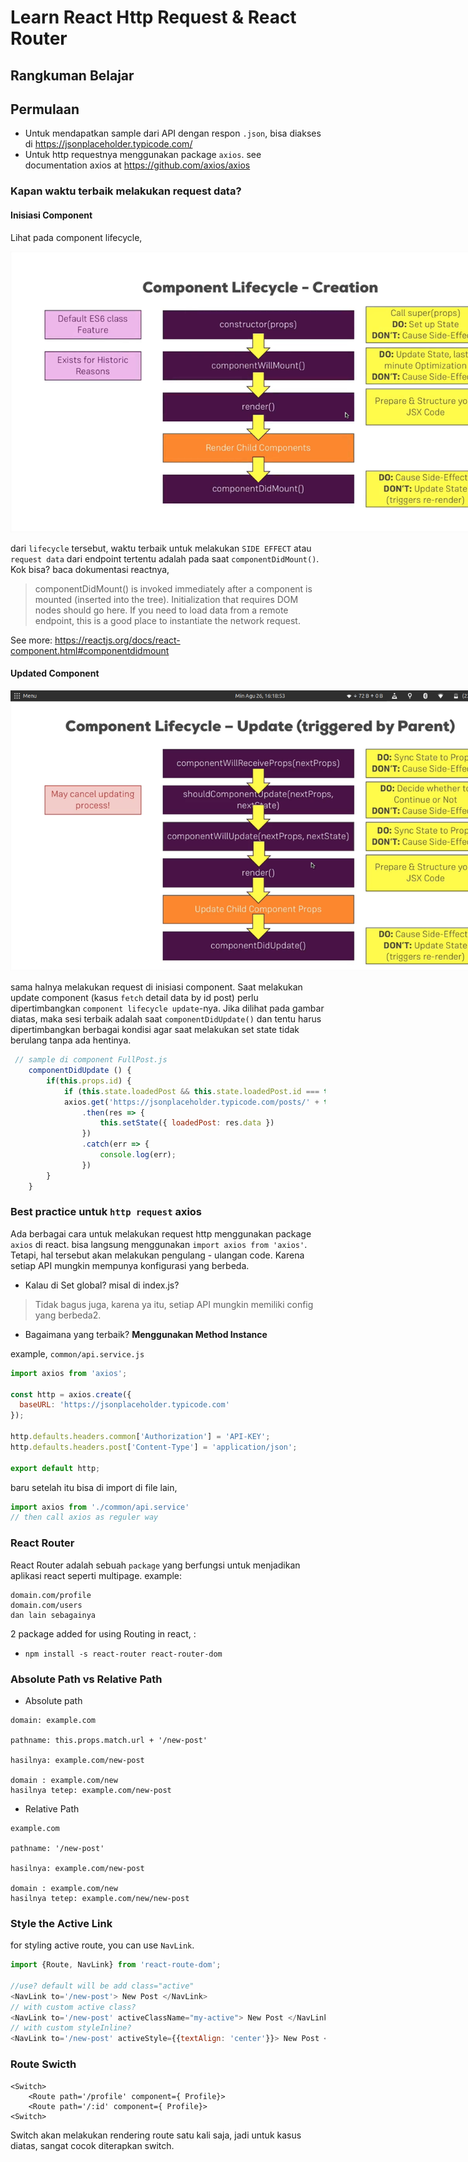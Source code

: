 # Learn React Http Request & React Router

## Rangkuman Belajar

## Permulaan
- Untuk mendapatkan sample dari API dengan respon `.json`, bisa diakses di https://jsonplaceholder.typicode.com/
- Untuk http requestnya menggunakan package `axios`. 
see documentation axios at https://github.com/axios/axios



### Kapan waktu terbaik melakukan request data?

#### Inisiasi Component
Lihat pada component lifecycle,
<center>
  <img src='./docs/images/react-component-lifecycle.png' style='max-width: 800px'>
</center>

dari `lifecycle` tersebut, waktu terbaik untuk melakukan `SIDE EFFECT` atau `request data` dari endpoint tertentu adalah pada saat `componentDidMount()`. Kok bisa? baca dokumentasi reactnya,
> componentDidMount() is invoked immediately after a component is mounted (inserted into the tree). Initialization that requires DOM nodes should go here. If you need to load data from a remote endpoint, this is a good place to instantiate the network request.

See more: https://reactjs.org/docs/react-component.html#componentdidmount

#### Updated Component
<center>
  <img src='./docs/images/update-lifecycle.png' style='max-width: 800px'>
</center>

sama halnya melakukan request di inisiasi component. Saat melakukan update component (kasus `fetch` detail data by id post) perlu dipertimbangkan `component lifecycle update`-nya. Jika dilihat pada gambar diatas, maka sesi terbaik adalah saat `componentDidUpdate()` dan tentu harus dipertimbangkan berbagai kondisi agar saat melakukan set state tidak berulang tanpa ada hentinya.

```js
 // sample di component FullPost.js
    componentDidUpdate () {
        if(this.props.id) {
            if (this.state.loadedPost && this.state.loadedPost.id === this.props.id) return;
            axios.get('https://jsonplaceholder.typicode.com/posts/' + this.props.id)
                .then(res => {
                    this.setState({ loadedPost: res.data })
                })
                .catch(err => {
                    console.log(err);
                })
        }
    }
```

### Best practice untuk `http request` axios

Ada berbagai cara untuk melakukan request http menggunakan package `axios` di react. bisa langsung menggunakan `import axios from 'axios'`. Tetapi, hal tersebut akan melakukan pengulang - ulangan code. Karena setiap API mungkin mempunya konfigurasi yang berbeda.

- Kalau di Set global? misal di index.js? 
> Tidak bagus juga, karena ya itu, setiap API mungkin memiliki config yang berbeda2. 

- Bagaimana yang terbaik? **Menggunakan Method Instance**

example, `common/api.service.js`
```js
import axios from 'axios';

const http = axios.create({
  baseURL: 'https://jsonplaceholder.typicode.com'
});

http.defaults.headers.common['Authorization'] = 'API-KEY';
http.defaults.headers.post['Content-Type'] = 'application/json';

export default http;
```

baru setelah itu bisa di import di file lain,
```js
import axios from './common/api.service'
// then call axios as reguler way 
```

### React Router
React Router adalah sebuah `package` yang berfungsi untuk menjadikan aplikasi react seperti multipage. example:
```
domain.com/profile
domain.com/users
dan lain sebagainya
```
2 package added for using Routing in react, :
- `npm install -s react-router react-router-dom`

### Absolute Path vs Relative Path
- Absolute path
```
domain: example.com

pathname: this.props.match.url + '/new-post'

hasilnya: example.com/new-post

domain : example.com/new
hasilnya tetep: example.com/new-post
```
- Relative Path
```
example.com

pathname: '/new-post'

hasilnya: example.com/new-post

domain : example.com/new
hasilnya tetep: example.com/new/new-post
```

### Style the Active Link

for styling active route, you can use `NavLink`.
```js
import {Route, NavLink} from 'react-route-dom';

//use? default will be add class="active"
<NavLink to='/new-post'> New Post </NavLink>
// with custom active class?
<NavLink to='/new-post' activeClassName="my-active"> New Post </NavLink>
// with custom styleInline?
<NavLink to='/new-post' activeStyle={{textAlign: 'center'}}> New Post </NavLink>
```

### Route Swicth
```ks
<Switch> 
    <Route path='/profile' component={ Profile}>
    <Route path='/:id' component={ Profile}>
<Switch>
```
Switch akan melakukan rendering route satu kali saja, jadi untuk kasus diatas, sangat cocok diterapkan switch.